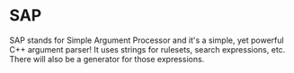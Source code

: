 # SAP
SAP stands for Simple Argument Processor and it's a simple, yet powerful C++ argument parser!
It uses strings for rulesets, search expressions, etc.
There will also be a generator for those expressions.